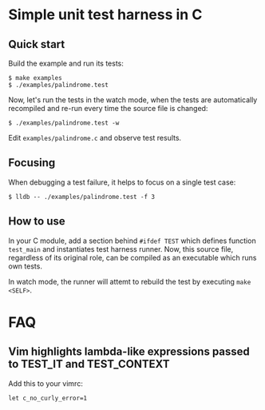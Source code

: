 # Simple unit test harness in C

## Quick start

Build the example and run its tests:
```
$ make examples
$ ./examples/palindrome.test
```

Now, let's run the tests in the watch mode, when the tests are automatically
recompiled and re-run every time the source file is changed:

```
$ ./examples/palindrome.test -w
```
Edit `examples/palindrome.c` and observe test results.

## Focusing

When debugging a test failure, it helps to focus on a single test case:
```
$ lldb -- ./examples/palindrome.test -f 3
```

## How to use

In your C module, add a section behind `#ifdef TEST` which defines function
`test_main` and instantiates test harness runner. Now, this source file,
regardless of its original role, can be compiled as an executable which runs
own tests.

In watch mode, the runner will attemt to rebuild the test by executing `make <SELF>`.

# FAQ

## Vim highlights lambda-like expressions passed to TEST_IT and TEST_CONTEXT

Add this to your vimrc:
```
let c_no_curly_error=1
```
